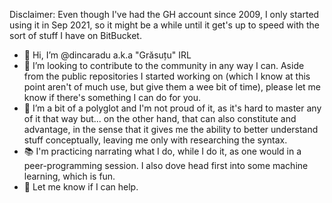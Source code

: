 Disclaimer: Even though I've had the GH account since 2009, I only started using it in Sep 2021, so it might be a while until it get's up to speed with the sort of stuff I have on BitBucket.

- 👋 Hi, I’m @dincaradu a.k.a "Grăsuțu" IRL
- 👀 I’m looking to contribute to the community in any way I can. Aside from the public repositories I started working on (which I know at this point aren't of much use, but give them a wee bit of time), please let me know if there's something I can do for you.
- 🌱 I’m a bit of a polyglot and I'm not proud of it, as it's hard to master any of it that way but... on the other hand, that can also constitute and advantage, in the sense that it gives me the ability to better understand stuff conceptually, leaving me only with researching the syntax. 
- 📚 I'm practicing narrating what I do, while I do it, as one would in a peer-programming session. I also dove head first into some machine learning, which is fun.
- 💞️ Let me know if I can help.

<!---
dincaradu/dincaradu is a ✨ special ✨ repository because its `README.md` (this file) appears on your GitHub profile.
You can click the Preview link to take a look at your changes.
--->
